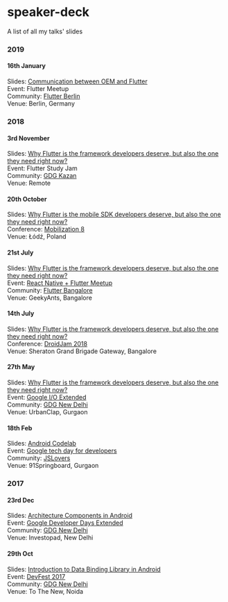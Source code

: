 # speaker-deck
A list of all my talks' slides

### 2019

#### 16th January
Slides: [Communication between OEM and Flutter](https://docs.google.com/presentation/d/16uac8wCxWEIVStoUJnWuvKs9xWX0OjNEnPDt_xTdjJA/edit?usp=sharing)
  <br>Event: Flutter Meetup
  <br>Community: [Flutter Berlin](https://www.meetup.com/flutter-berlin/)
  <br>Venue: Berlin, Germany

### 2018

#### 3rd November
Slides: [Why Flutter is the framework developers deserve, but also the one they need right now?](https://docs.google.com/presentation/d/1W2F_xiWCNAk6XWyizuBdjVYrPy0FYvivYG711I4-LRE/edit?usp=sharing)
  <br>Event: Flutter Study Jam
  <br>Community: [GDG Kazan](https://twitter.com/GDGKazan)
  <br>Venue: Remote

#### 20th October
  Slides: [Why Flutter is the mobile SDK developers deserve, but also the one they need right now?](https://docs.google.com/presentation/d/1ZUrhonx6Lc-vupMucpxxhOmzfQQxAnvyUspSnn1Qv3w/edit?usp=sharing)
  <br>Conference: [Mobilization 8](2018.mobilization.pl)
  <br>Venue: Łódź, Poland

#### 21st July
  Slides: [Why Flutter is the framework developers deserve, but also the one they need right now?](https://docs.google.com/presentation/d/1jVzoTRuBSznBBIgG9QFsTwikFlJQGvJTA6lDDOFoUPM/edit?usp=sharing)
  <br>Event: [React Native + Flutter Meetup](https://www.meetup.com/flutter-bangalore-group/events/252595211/)
  <br>Community: [Flutter Bangalore](www.meetup.com/flutter-bangalore-group/)
  <br>Venue: GeekyAnts, Bangalore

#### 14th July
  Slides: [Why Flutter is the framework developers deserve, but also the one they need right now?](https://docs.google.com/presentation/d/1OWw-HxGemlOC2asbJ0cikjvVHz47lEuT8-r1-ALGl5o/edit?usp=sharing)
  <br>Conference: [DroidJam 2018](www.droidjam.in)
  <br>Venue: Sheraton Grand Brigade Gateway, Bangalore

#### 27th May 
  Slides: [Why Flutter is the framework developers deserve, but also the one they need right now?](https://docs.google.com/presentation/d/1wfIVnxOab-aAK59RLT0fpwKjBU6SJh3svtGs2gjhr9M/edit?usp=sharing)
  <br>Event: [Google I/O Extended](https://www.meetup.com/GDGNewDelhi/events/250303488/)
  <br>Community: [GDG New Delhi](meetup.com/gdgnewdelhi)
  <br>Venue: UrbanClap, Gurgaon

#### 18th Feb
  Slides: [Android Codelab](https://docs.google.com/presentation/d/16tSlqLzBzMiCGLAm3KY_DHtDntmK4THGXFgFJFWSJqs/edit?usp=sharing)
  <br>Event: [Google tech day for developers](https://www.meetup.com/jslovers/events/245606247/)
  <br>Community: [JSLovers](meetup.com/jslovers)
  <br>Venue: 91Springboard, Gurgaon

### 2017

#### 23rd Dec
Slides: [Architecture Components in Android](https://docs.google.com/presentation/d/17YHTW0lZMCRXD5HSvIRfJ4vT_tbcLKZz17hF6ip5LP4/edit?usp=sharing)
  <br>Event: [Google Developer Days Extended](https://www.meetup.com/GDGNewDelhi/events/245828273/)
  <br>Community: [GDG New Delhi](meetup.com/gdgnewdelhi)
  <br>Venue: Investopad, New Delhi

#### 29th Oct
Slides: [Introduction to Data Binding Library in Android](https://docs.google.com/presentation/d/1AOy5l4BAqeu1VIsYIqb0nQdYysHER8ubuQ6IQuvhDRY/edit?usp=sharing)
  <br>Event: [DevFest 2017](https://www.meetup.com/GDGNewDelhi/events/243302149/)
  <br>Community: [GDG New Delhi](meetup.com/gdgnewdelhi)
  <br>Venue: To The New, Noida

